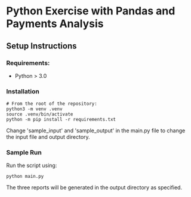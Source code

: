 # Python Exercise with Pandas and Payments Analysis

## Setup Instructions
### Requirements:
- Python > 3.0

### Installation
```
# From the root of the repository:
python3 -m venv .venv
source .venv/bin/activate
python -m pip install -r requirements.txt
```

Change 'sample_input' and 'sample_output' in the main.py file to change the input file and output directory.

### Sample Run
Run the script using:
```
python main.py
```
The three reports will be generated in the output directory as specified.
